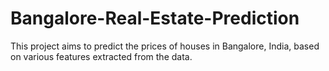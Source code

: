 # Bangalore-Real-Estate-Prediction
This project aims to predict the prices of houses in Bangalore, India, based on various features extracted from the data.
